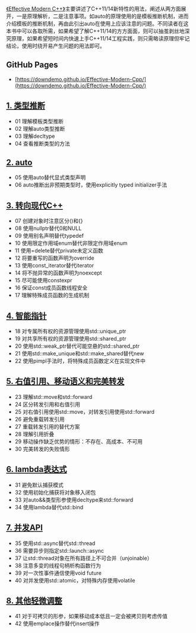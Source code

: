 [《Effective Modern C++》](https://learning.oreilly.com/library/view/effective-modern-c/9781491908419/)主要讲述了C++11/14新特性的用法，阐述从两方面展开，一是原理解析，二是注意事项。如auto的原理使用的是模板推断机制，进而介绍模板的推断机制，再由此引出auto在使用上应该注意的问题。不同读者在这本书中可以各取所需，如果希望了解C++11/14的方方面面，则可以抽茧剥丝地深究原理，如果希望短时间内快速上手C++11/14工程实践，则只需略读原理但牢记结论，使用时绕开易产生问题的用法即可。

## GitHub Pages
* [https://downdemo.github.io/Effective-Modern-Cpp/](https://downdemo.github.io/Effective-Modern-Cpp/)

## [1. 类型推断](https://github.com/downdemo/Effective-Modern-Cpp/tree/master/content/01%20%E7%B1%BB%E5%9E%8B%E6%8E%A8%E6%96%AD.md)

 * 01 理解模板类型推断
 * 02 理解auto类型推断
 * 03 理解decltype
 * 04 查看推断类型的方法

## [2. auto](https://github.com/downdemo/Effective-Modern-Cpp/tree/master/content/02%20auto.md)

* 05 使用auto替代显式类型声明
* 06 auto推断出非预期类型时，使用explicitly typed initializer手法

## [3. 转向现代C++](https://github.com/downdemo/Effective-Modern-Cpp/tree/master/content/03%20%E8%BD%AC%E5%90%91%E7%8E%B0%E4%BB%A3C%2B%2B.md)

* 07 创建对象时注意区分()和{}
* 08 使用nullptr替代0和NULL
* 09 使用别名声明替代typedef
* 10 使用限定作用域enum替代非限定作用域enum
* 11 使用=delete替代private未定义函数
* 12 将要重写的函数声明为override
* 13 使用const_iterator替代iterator
* 14 将不抛异常的函数声明为noexcept
* 15 尽可能使用constexpr
* 16 保证const成员函数线程安全
* 17 理解特殊成员函数的生成机制

## [4. 智能指针](https://github.com/downdemo/Effective-Modern-Cpp/tree/master/content/04%20%E6%99%BA%E8%83%BD%E6%8C%87%E9%92%88.md)

* 18 对专属所有权的资源管理使用std::unique_ptr
* 19 对共享所有权的资源管理使用std::shared_ptr
* 20 使用std::weak_ptr替代可能空悬的std::shared_ptr
* 21 使用std::make_unique和std::make_shared替代new
* 22 使用pimpl手法时，将特殊成员函数定义在实现文件中

## [5. 右值引用、移动语义和完美转发](https://github.com/downdemo/Effective-Modern-Cpp/tree/master/content/05%20%E5%8F%B3%E5%80%BC%E5%BC%95%E7%94%A8%E3%80%81%E7%A7%BB%E5%8A%A8%E8%AF%AD%E4%B9%89%E5%92%8C%E5%AE%8C%E7%BE%8E%E8%BD%AC%E5%8F%91.md)

* 23 理解std::move和std::forward
* 24 区分转发引用和右值引用
* 25 对右值引用使用std::move，对转发引用使用std::forward
* 26 避免重载转发引用
* 27 重载转发引用的替代方案
* 28 理解引用折叠
* 29 移动操作缺乏优势的情形：不存在、高成本、不可用
* 30 完美转发的失败情形

## [6. lambda表达式](https://github.com/downdemo/Effective-Modern-Cpp/tree/master/content/06%20lambda%E8%A1%A8%E8%BE%BE%E5%BC%8F.md)

* 31 避免默认捕获模式
* 32 使用初始化捕获将对象移入闭包
* 33 对auto&&类型形参使用decltype来std::forward
* 34 使用lambda替代std::bind

## [7. 并发API](https://github.com/downdemo/Effective-Modern-Cpp/tree/master/content/07%20%E5%B9%B6%E5%8F%91API.md)

* 35 使用std::async替代std::thread
* 36 需要异步则指定std::launch::async
* 37 让std::thread对象在所有路径上不可合并（unjoinable）
* 38 注意多变的线程句柄析构函数行为
* 39 对一次性事件通信使用void future
* 40 对并发使用std::atomic，对特殊内存使用volatile

## [8. 其他轻微调整](https://github.com/downdemo/Effective-Modern-Cpp/tree/master/content/08%20%E5%85%B6%E4%BB%96%E8%BD%BB%E5%BE%AE%E8%B0%83%E6%95%B4.md)

* 41 对于可拷贝的形参，如果移动成本低且一定会被拷贝则考虑传值
* 42 使用emplace操作替代insert操作
